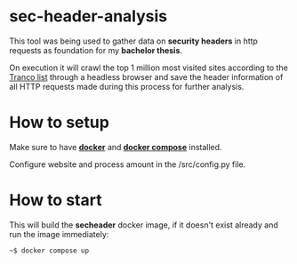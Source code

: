 # sec-header-analysis

This tool was being used to gather data on **security headers** in http requests as foundation for my **bachelor thesis**.

On execution it will crawl the top 1 million most visited sites according to the [Tranco list](https://tranco-list.eu/) through a headless browser and save the header information of all HTTP requests made during this process for further analysis.

# How to setup

Make sure to have **[docker](https://docs.docker.com/engine/install/)** and **[docker compose](https://docs.docker.com/compose/)** installed.

Configure website and process amount in the /src/config.py file.

# How to start

This will build the **secheader** docker image, if it doesn't exist already and run the image immediately:
```console
~$ docker compose up
```
